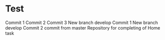 # Test
Commit 1
Commit 2
Commit 3
New branch develop Commit 1
New branch develop Commit 2
commit from master
Repository for completing of Home task
